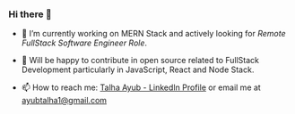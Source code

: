### Hi there 👋 
- 🔭 I’m currently working on MERN Stack and actively looking for _Remote FullStack Software Engineer Role_.
<!-- - 🌱 I’m currently learning NodeJs -->
- 👯 Will be happy to contribute in open source related to FullStack Development particularly in JavaScript, React and Node Stack.
<!-- - 🤔 I’m looking for help with ... -->
<!-- - 💬 Ask me about . -->
- 📫 How to reach me: [Talha Ayub - LinkedIn Profile](https://www.linkedin.com/in/ayubtalha/)  or email me at ayubtalha1@gmail.com
<!-- - 😄 Pronouns: ... -->
<!-- - ⚡ Fun fact: ... -->

